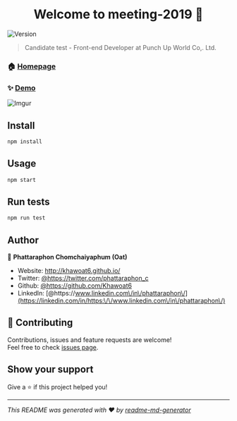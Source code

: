 <h1 align="center">Welcome to meeting-2019 👋</h1>
<p>
  <img alt="Version" src="https://img.shields.io/badge/version-0.1.0-blue.svg?cacheSeconds=2592000" />
</p>

> Candidate test - Front-end Developer at Punch Up World Co,. Ltd.

### 🏠 [Homepage](http://khawoat6.github.io/meeting-2019)

### ✨ [Demo](http://khawoat6.github.io/meeting-2019)

![Imgur](https://i.imgur.com/Lm9Rxzq.png)

## Install

```sh
npm install
```

## Usage

```sh
npm start
```

## Run tests

```sh
npm run test
```

## Author

👤 **Phattaraphon Chomchaiyaphum (Oat)**

* Website: http://khawoat6.github.io/
* Twitter: [@https:\/\/twitter.com\/phattaraphon\_c](https://twitter.com/https:\/\/twitter.com\/phattaraphon\_c)
* Github: [@https:\/\/github.com\/Khawoat6](https://github.com/https:\/\/github.com\/Khawoat6)
* LinkedIn: [@https:\/\/www.linkedin.com\/in\/phattaraphon\/](https://linkedin.com/in/https:\/\/www.linkedin.com\/in\/phattaraphon\/)

## 🤝 Contributing

Contributions, issues and feature requests are welcome!<br />Feel free to check [issues page](https://github.com/Khawoat6/meeting-2019/issues). 

## Show your support

Give a ⭐️ if this project helped you!

***
_This README was generated with ❤️ by [readme-md-generator](https://github.com/kefranabg/readme-md-generator)_
